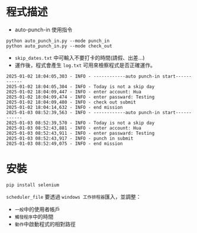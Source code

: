 # 程式描述

* auto-punch-in 使用指令
```
python auto_punch_in.py --mode punch_in
python auto_punch_in.py --mode check_out
```

* `skip_dates.txt` 中可輸入不要打卡的時間(請假、出差...)
* 運作後，程式會產生 `log.txt` 可用來檢察程式是否正確運作。
```
2025-01-02 18:04:05,303 - INFO - ------------auto punch-in start------------
2025-01-02 18:04:05,304 - INFO - Today is not a skip day
2025-01-02 18:04:09,447 - INFO - enter account: Hua
2025-01-02 18:04:09,474 - INFO - enter passward: Testing
2025-01-02 18:04:09,480 - INFO - check out submit
2025-01-02 18:04:14,632 - INFO - end mission
2025-01-03 08:52:39,563 - INFO - ------------auto punch-in start------------
2025-01-03 08:52:39,570 - INFO - Today is not a skip day
2025-01-03 08:52:43,881 - INFO - enter account: Hua
2025-01-03 08:52:43,911 - INFO - enter passward: Testing
2025-01-03 08:52:43,917 - INFO - punch in submit
2025-01-03 08:52:49,075 - INFO - end mission
```


# 安裝

`pip install selenium`

`scheduler_file` 要透過 `windows 工作排程器`匯入，並調整：
* `一般`中的使用者帳戶
* `觸發程序`中的時間
* `動作`中啟動程式的相對路徑


